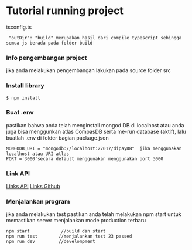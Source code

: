 # Tutorial running project

tsconfig.ts

```
 "outDir": "build" merupakan hasil dari compile typescript sehingga semua js berada pada folder build
```

### Info pengembangan project

jika anda melakukan pengembangan lakukan pada source folder src

### Install library

`$ npm install `

### Buat .env

pastikan bahwa anda telah menginstall mongod DB di localhost atau anda juga bisa menggunkan atlas CompasDB serta me-run database (aktif), lalu buatlah .env di folder bagian package.json

```
MONGODB_URI = "mongodb://localhost:27017/dipayDB"  jika menggunakan localhost atau URI atlas
PORT ='3000'secara default menggunakan menggunakan port 3000
```

### Link API

[Links API](https://documenter.getpostman.com/view/3535934/2s93eVXZRu#5c8a7407-f5f0-4407-a839-245cb78c0fe9)
[Links Github ](https://github.com/Jkenyut/test_Dipay)

### Menjalankan program

jika anda melakukan test pastikan anda telah melakukan npm start untuk memastikan server menjalankan mode production terbaru

```
npm start            //build dan start
npm run test        //menjalankan test 23 passed
npm run dev         //develompment
```
